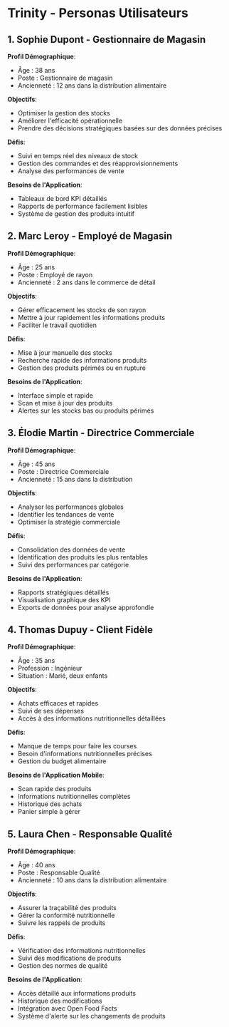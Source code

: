 # Trinity - Personas Utilisateurs

## 1. Sophie Dupont - Gestionnaire de Magasin

**Profil Démographique**:
- Âge : 38 ans
- Poste : Gestionnaire de magasin
- Ancienneté : 12 ans dans la distribution alimentaire

**Objectifs**:
- Optimiser la gestion des stocks
- Améliorer l'efficacité opérationnelle
- Prendre des décisions stratégiques basées sur des données précises

**Défis**:
- Suivi en temps réel des niveaux de stock
- Gestion des commandes et des réapprovisionnements
- Analyse des performances de vente

**Besoins de l'Application**:
- Tableaux de bord KPI détaillés
- Rapports de performance facilement lisibles
- Système de gestion des produits intuitif

## 2. Marc Leroy - Employé de Magasin

**Profil Démographique**:
- Âge : 25 ans
- Poste : Employé de rayon
- Ancienneté : 2 ans dans le commerce de détail

**Objectifs**:
- Gérer efficacement les stocks de son rayon
- Mettre à jour rapidement les informations produits
- Faciliter le travail quotidien

**Défis**:
- Mise à jour manuelle des stocks
- Recherche rapide des informations produits
- Gestion des produits périmés ou en rupture

**Besoins de l'Application**:
- Interface simple et rapide
- Scan et mise à jour des produits
- Alertes sur les stocks bas ou produits périmés

## 3. Élodie Martin - Directrice Commerciale

**Profil Démographique**:
- Âge : 45 ans
- Poste : Directrice Commerciale
- Ancienneté : 15 ans dans la distribution

**Objectifs**:
- Analyser les performances globales
- Identifier les tendances de vente
- Optimiser la stratégie commerciale

**Défis**:
- Consolidation des données de vente
- Identification des produits les plus rentables
- Suivi des performances par catégorie

**Besoins de l'Application**:
- Rapports stratégiques détaillés
- Visualisation graphique des KPI
- Exports de données pour analyse approfondie

## 4. Thomas Dupuy - Client Fidèle

**Profil Démographique**:
- Âge : 35 ans
- Profession : Ingénieur
- Situation : Marié, deux enfants

**Objectifs**:
- Achats efficaces et rapides
- Suivi de ses dépenses
- Accès à des informations nutritionnelles détaillées

**Défis**:
- Manque de temps pour faire les courses
- Besoin d'informations nutritionnelles précises
- Gestion du budget alimentaire

**Besoins de l'Application Mobile**:
- Scan rapide des produits
- Informations nutritionnelles complètes
- Historique des achats
- Panier simple à gérer

## 5. Laura Chen - Responsable Qualité

**Profil Démographique**:
- Âge : 40 ans
- Poste : Responsable Qualité
- Ancienneté : 10 ans dans la distribution alimentaire

**Objectifs**:
- Assurer la traçabilité des produits
- Gérer la conformité nutritionnelle
- Suivre les rappels de produits

**Défis**:
- Vérification des informations nutritionnelles
- Suivi des modifications de produits
- Gestion des normes de qualité

**Besoins de l'Application**:
- Accès détaillé aux informations produits
- Historique des modifications
- Intégration avec Open Food Facts
- Système d'alerte sur les changements de produits

